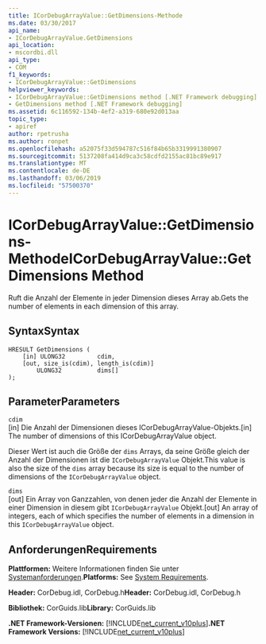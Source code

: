 ```yaml
---
title: ICorDebugArrayValue::GetDimensions-Methode
ms.date: 03/30/2017
api_name:
- ICorDebugArrayValue.GetDimensions
api_location:
- mscordbi.dll
api_type:
- COM
f1_keywords:
- ICorDebugArrayValue::GetDimensions
helpviewer_keywords:
- ICorDebugArrayValue::GetDimensions method [.NET Framework debugging]
- GetDimensions method [.NET Framework debugging]
ms.assetid: 6c116592-134b-4ef2-a319-680e92d013aa
topic_type:
- apiref
author: rpetrusha
ms.author: ronpet
ms.openlocfilehash: a52075f33d594787c516f84b65b3319991380907
ms.sourcegitcommit: 5137208fa414d9ca3c58cdfd2155ac81bc89e917
ms.translationtype: MT
ms.contentlocale: de-DE
ms.lasthandoff: 03/06/2019
ms.locfileid: "57500370"
---
```

# <a name="icordebugarrayvaluegetdimensions-method"></a><span data-ttu-id="bcc1a-102">ICorDebugArrayValue::GetDimensions-Methode</span><span class="sxs-lookup"><span data-stu-id="bcc1a-102">ICorDebugArrayValue::GetDimensions Method</span></span>
<span data-ttu-id="bcc1a-103">Ruft die Anzahl der Elemente in jeder Dimension dieses Array ab.</span><span class="sxs-lookup"><span data-stu-id="bcc1a-103">Gets the number of elements in each dimension of this array.</span></span>  
  
## <a name="syntax"></a><span data-ttu-id="bcc1a-104">Syntax</span><span class="sxs-lookup"><span data-stu-id="bcc1a-104">Syntax</span></span>  
  
```  
HRESULT GetDimensions (  
    [in] ULONG32         cdim,  
    [out, size_is(cdim), length_is(cdim)]   
        ULONG32          dims[]  
);  
```  
  
## <a name="parameters"></a><span data-ttu-id="bcc1a-105">Parameter</span><span class="sxs-lookup"><span data-stu-id="bcc1a-105">Parameters</span></span>  
 `cdim`  
 <span data-ttu-id="bcc1a-106">[in] Die Anzahl der Dimensionen dieses ICorDebugArrayValue-Objekts.</span><span class="sxs-lookup"><span data-stu-id="bcc1a-106">[in] The number of dimensions of this ICorDebugArrayValue object.</span></span>  
  
 <span data-ttu-id="bcc1a-107">Dieser Wert ist auch die Größe der `dims` Arrays, da seine Größe gleich der Anzahl der Dimensionen ist die `ICorDebugArrayValue` Objekt.</span><span class="sxs-lookup"><span data-stu-id="bcc1a-107">This value is also the size of the `dims` array because its size is equal to the number of dimensions of the `ICorDebugArrayValue` object.</span></span>  
  
 `dims`  
 <span data-ttu-id="bcc1a-108">[out] Ein Array von Ganzzahlen, von denen jeder die Anzahl der Elemente in einer Dimension in diesem gibt `ICorDebugArrayValue` Objekt.</span><span class="sxs-lookup"><span data-stu-id="bcc1a-108">[out] An array of integers, each of which specifies the number of elements in a dimension in this `ICorDebugArrayValue` object.</span></span>  
  
## <a name="requirements"></a><span data-ttu-id="bcc1a-109">Anforderungen</span><span class="sxs-lookup"><span data-stu-id="bcc1a-109">Requirements</span></span>  
 <span data-ttu-id="bcc1a-110">**Plattformen:** Weitere Informationen finden Sie unter [Systemanforderungen](../../../../docs/framework/get-started/system-requirements.md).</span><span class="sxs-lookup"><span data-stu-id="bcc1a-110">**Platforms:** See [System Requirements](../../../../docs/framework/get-started/system-requirements.md).</span></span>  
  
 <span data-ttu-id="bcc1a-111">**Header:** CorDebug.idl, CorDebug.h</span><span class="sxs-lookup"><span data-stu-id="bcc1a-111">**Header:** CorDebug.idl, CorDebug.h</span></span>  
  
 <span data-ttu-id="bcc1a-112">**Bibliothek:** CorGuids.lib</span><span class="sxs-lookup"><span data-stu-id="bcc1a-112">**Library:** CorGuids.lib</span></span>  
  
 <span data-ttu-id="bcc1a-113">**.NET Framework-Versionen:** [!INCLUDE[net_current_v10plus](../../../../includes/net-current-v10plus-md.md)]</span><span class="sxs-lookup"><span data-stu-id="bcc1a-113">**.NET Framework Versions:** [!INCLUDE[net_current_v10plus](../../../../includes/net-current-v10plus-md.md)]</span></span>
